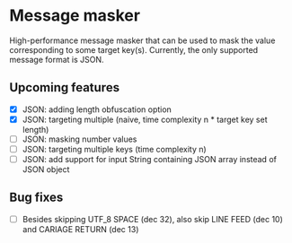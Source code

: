 # Message masker

High-performance message masker that can be used to mask the value corresponding to some target key(s). Currently, the only supported message format is JSON.

## Upcoming features
- [x] JSON: adding length obfuscation option
- [x] JSON: targeting multiple (naive, time complexity n * target key set length)
- [ ] JSON: masking number values
- [ ] JSON: targeting multiple keys (time complexity n)
- [ ] JSON: add support for input String containing JSON array instead of JSON object

## Bug fixes
- [ ] Besides skipping UTF_8 SPACE (dec 32), also skip LINE FEED (dec 10) and CARIAGE RETURN (dec 13)
